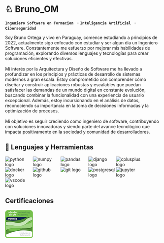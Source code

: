 # ♘ Bruno_OM

**`Ingeniero Software en Formacion `** - **`Inteligencia Artificial `** -**`Ciberseguridad`**

<p>Soy Bruno Ortega y vivo en Paraguay, comence estudiando a principios de 2022, actualmente sigo enfocado con estudiar y ser algun dia un Ingeniero Software. Constantemente me esfuerzo por mejorar mis habilidades de programación, explorando diversos lenguajes y tecnologías para crear soluciones eficientes y efectivas.<br><br>Mi interés por la Arquitectura y Diseño de Software me ha llevado a profundizar en los principios y prácticas de desarrollo de sistemas modernos a gran escala. Estoy comprometido con comprender cómo diseñar y construir aplicaciones robustas y escalables que puedan satisfacer las demandas de un mundo digital en constante evolución, buscando combinar la funcionalidad con una experiencia de usuario excepcional. Además, estoy incursionando en el análisis de datos, reconociendo su importancia en la toma de decisiones informadas y la optimización de procesos.<br><br>Mi objetivo es seguir creciendo como ingeniero de software, contribuyendo con soluciones innovadoras y siendo parte del avance tecnológico que impacta positivamente en la sociedad y comunidad de desarrolladores.</p>

## 🔧 Lenguajes y Herramientas

<img align="left" alt="python logo" width="90px" style="padding-right-10px;" src="https://cdn.jsdelivr.net/gh/devicons/devicon/icons/python/python-original.svg"/>
<img align="left" style="padding-right-10px;" width="90px" src="https://cdn.jsdelivr.net/gh/devicons/devicon/icons/numpy/numpy-original.svg" alt="numpy logo"/>
<img align="left" style="padding-right-10px;" width="90px" src="https://cdn.jsdelivr.net/gh/devicons/devicon/icons/pandas/pandas-original.svg"  alt="pandas logo"/>
<img align="left" style="padding-right-10px;" width="90px" src="https://cdn.jsdelivr.net/gh/devicons/devicon/icons/django/django-plain.svg"  alt="django logo"/>
<img align="left" style="padding-right-10px;" width="90px" src="https://cdn.jsdelivr.net/gh/devicons/devicon/icons/cplusplus/cplusplus-original.svg" alt="cplusplus logo"/>
<img align="left" style="padding-right-10px;" width="90px" src="https://cdn.jsdelivr.net/gh/devicons/devicon/icons/docker/docker-plain-wordmark.svg"  alt="docker logo"  />
<img align="left" style="padding-right-10px;" width="90px" src="https://cdn.jsdelivr.net/gh/devicons/devicon/icons/github/github-original.svg" alt="github logo"  />
<img align="left" style="padding-right-10px;" width="90px" src="https://cdn.jsdelivr.net/gh/devicons/devicon/icons/git/git-plain.svg"  alt="git logo"  />
<img align="left" style="padding-right-10px;" width="90px" src="https://cdn.jsdelivr.net/gh/devicons/devicon/icons/postgresql/postgresql-original.svg" alt="postgresql logo"/>
<img align="left" style="padding-right-10px;" width="90px" src="https://cdn.jsdelivr.net/gh/devicons/devicon/icons/jupyter/jupyter-original.svg" alt="jupyter logo"/>
<img align="left" style="padding-right-10px;" width="90px" src="https://cdn.jsdelivr.net/gh/devicons/devicon/icons/vscode/vscode-original.svg"  alt="vscode logo"/>

<br clear="left"/>

## Certificaciones
<a href="https://www.credly.com/badges/83ed9bb7-d0f4-4604-826f-71daa1baab8c/public_url">
  <img src="Certificaciones/introduction-to-cybersecurity.png" height="90px" alt="Insignia de Introducción a la Ciberseguridad" />
</a>

